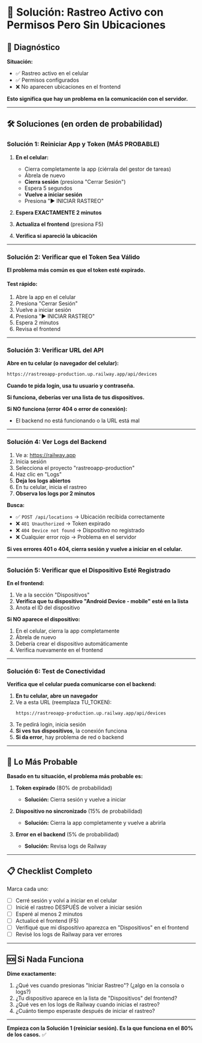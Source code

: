 # 🔧 Solución: Rastreo Activo con Permisos Pero Sin Ubicaciones

## 🎯 Diagnóstico

**Situación:**
- ✅ Rastreo activo en el celular
- ✅ Permisos configurados
- ❌ No aparecen ubicaciones en el frontend

**Esto significa que hay un problema en la comunicación con el servidor.**

---

## 🛠️ Soluciones (en orden de probabilidad)

### Solución 1: Reiniciar App y Token (MÁS PROBABLE)

1. **En el celular:**
   - Cierra completamente la app (ciérrala del gestor de tareas)
   - Ábrela de nuevo
   - **Cierra sesión** (presiona "Cerrar Sesión")
   - Espera 5 segundos
   - **Vuelve a iniciar sesión**
   - Presiona "▶️ INICIAR RASTREO"

2. **Espera EXACTAMENTE 2 minutos**

3. **Actualiza el frontend** (presiona F5)

4. **Verifica si apareció la ubicación**

---

### Solución 2: Verificar que el Token Sea Válido

**El problema más común es que el token esté expirado.**

#### Test rápido:
1. Abre la app en el celular
2. Presiona "Cerrar Sesión"
3. Vuelve a iniciar sesión
4. Presiona "▶️ INICIAR RASTREO"
5. Espera 2 minutos
6. Revisa el frontend

---

### Solución 3: Verificar URL del API

**Abre en tu celular (o navegador del celular):**

```bash
https://rastreoapp-production.up.railway.app/api/devices
```

**Cuando te pida login, usa tu usuario y contraseña.**

**Si funciona, deberías ver una lista de tus dispositivos.**

**Si NO funciona (error 404 o error de conexión):**
- El backend no está funcionando o la URL está mal

---

### Solución 4: Ver Logs del Backend

1. Ve a: https://railway.app
2. Inicia sesión
3. Selecciona el proyecto "rastreoapp-production"
4. Haz clic en "Logs"
5. **Deja los logs abiertos**
6. En tu celular, inicia el rastreo
7. **Observa los logs por 2 minutos**

**Busca:**
- ✅ `POST /api/locations` → Ubicación recibida correctamente
- ❌ `401 Unauthorized` → Token expirado
- ❌ `404 Device not found` → Dispositivo no registrado
- ❌ Cualquier error rojo → Problema en el servidor

**Si ves errores 401 o 404, cierra sesión y vuelve a iniciar en el celular.**

---

### Solución 5: Verificar que el Dispositivo Esté Registrado

**En el frontend:**
1. Ve a la sección "Dispositivos"
2. **Verifica que tu dispositivo "Android Device - mobile" esté en la lista**
3. Anota el ID del dispositivo

**Si NO aparece el dispositivo:**
1. En el celular, cierra la app completamente
2. Ábrela de nuevo
3. Debería crear el dispositivo automáticamente
4. Verifica nuevamente en el frontend

---

### Solución 6: Test de Conectividad

**Verifica que el celular pueda comunicarse con el backend:**

1. **En tu celular, abre un navegador**
2. Ve a esta URL (reemplaza TU_TOKEN):
   ```
   https://rastreoapp-production.up.railway.app/api/devices
   ```
3. Te pedirá login, inicia sesión
4. **Si ves tus dispositivos**, la conexión funciona
5. **Si da error**, hay problema de red o backend

---

## 🎯 Lo Más Probable

**Basado en tu situación, el problema más probable es:**

1. **Token expirado** (80% de probabilidad)
   - **Solución:** Cierra sesión y vuelve a iniciar

2. **Dispositivo no sincronizado** (15% de probabilidad)
   - **Solución:** Cierra la app completamente y vuelve a abrirla

3. **Error en el backend** (5% de probabilidad)
   - **Solución:** Revisa logs de Railway

---

## 📋 Checklist Completo

Marca cada uno:

- [ ] Cerré sesión y volví a iniciar en el celular
- [ ] Inicié el rastreo DESPUÉS de volver a iniciar sesión
- [ ] Esperé al menos 2 minutos
- [ ] Actualicé el frontend (F5)
- [ ] Verifiqué que mi dispositivo aparezca en "Dispositivos" en el frontend
- [ ] Revisé los logs de Railway para ver errores

---

## 🆘 Si Nada Funciona

**Dime exactamente:**
1. ¿Qué ves cuando presionas "Iniciar Rastreo"? (¿algo en la consola o logs?)
2. ¿Tu dispositivo aparece en la lista de "Dispositivos" del frontend?
3. ¿Qué ves en los logs de Railway cuando inicias el rastreo?
4. ¿Cuánto tiempo esperaste después de iniciar el rastreo?

---

**Empieza con la Solución 1 (reiniciar sesión). Es la que funciona en el 80% de los casos.** ✅


